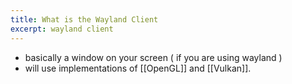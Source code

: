 ```yaml
---
title: What is the Wayland Client
excerpt: wayland client
---
```

- basically a window on your screen ( if you are using wayland )
- will use implementations of [[OpenGL]] and [[Vulkan]].